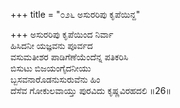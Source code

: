 +++
title = "೦೨೬ ಅಸುರರಿಪು ಕೃಪೆಯಿನ್ದ"

+++
ಅಸುರರಿಪು ಕೃಪೆಯಿಂದ ನಿರ್ವಾ  
ಹಿಸಿದನೀ ಯಜ್ಞವನು ಪೂರ್ವದ  
ವಸುಮತೀಶರ ಪಾಡಿಗೆಣೆಯೆಂದೆನ್ನ ಪತಿಕರಿಸಿ  
ಬಿಸುಟು ಬಿಜಯಂಗೈದನೀಯು  
ಬ್ಬಸವನಾರೊಡನುಸುರುವೆನು ಹಿಂ  
ದೆಸೆವ ಗೋಕುಲವಾಯ್ತು ಪುರವಿದು ಕೃಷ್ಣವಿರಹದಲಿ    ॥26॥